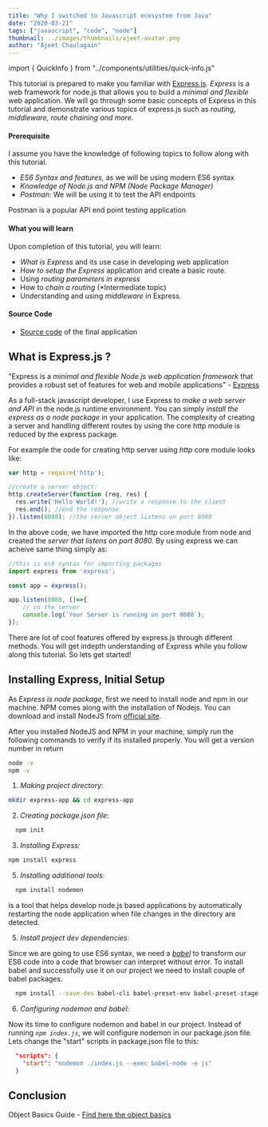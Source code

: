 ```yaml
---
title: "Why I switched to Javascript ecosystem from Java"
date: "2020-03-21"
tags: ["javascript", "code", "node"]
thumbnail: ../images/thumbnails/ajeet-avatar.png
author: "Ajeet Chaulagain"
---
```


import { QuickInfo }  from "../components/utilities/quick-info.js"

This tutorial is prepared to make you familiar with [Express.js](https://expressjs.com/). _Express_ is a web framework for node.js that allows you to build a _minimal and flexible_ web application. We will go through some basic concepts of Express in this tutorial and demonstrate various topics of express.js such as _routing, middleware, route chaining and more._ 


#### Prerequisite

I assume you have the knowledge of following topics to follow along with this tutorial.

- _ES6 Syntax and features,_ as we will be using modern ES6 syntax
- _Knowledge of Node.js and NPM (Node Package Manager)_
- _Postman:_ We will be using it to test the API endpoints

<QuickInfo> 
    Postman is a popular API end point testing application
</QuickInfo>

#### What you will learn

Upon completion of this tutorial, you will learn:

- _What is Express_ and its use case in developing web application
- _How to setup the Express_ application and create a basic route.
- Using _routing parameters in express_
- How to _chain a routing_ (\*Intermediate topic)
- Understanding and using _middleware_ in Express.

#### Source Code

- [Source code](https://www.google.com) of the final application

## What is Express.js ?

"Express is a _minimal and flexible Node.js web application framework_ that provides a robust set of features for web and mobile applications" - [Express](https://expressjs.com/)

As a full-stack javascript developer, I use Express to _make a web server and API_ in the node.js runtime environment. You can simply _install the express as a node package_ in your application. The complexity of creating a server and handling different routes by using the core http module is reduced by the express package.

For example the code for creating http server using *http* core module looks like:

```js
var http = require('http');

//create a server object:
http.createServer(function (req, res) {
  res.write('Hello World!'); //write a response to the client
  res.end(); //end the response
}).listen(8080); //the server object listens on port 8080
```

In the above code, we have imported the http core module from node and created the *server that listens on port 8080.*
By using express we can acheive same thing simply as:

```js
//this is es6 syntax for importing packages
import express from 'express';

const app = express();

app.listen(8080, ()=>{
    // on the server
    console.log(`Your Server is running on port 8080`);
});
```

There are lot of cool features offered by express.js through different methods. You will get indepth understanding of Express while you follow along this tutorial. So lets get started!

## Installing Express, Initial Setup

As _Express is node package_, first we need to install node and npm in our machine. NPM comes along with the installation of Nodejs. You can download and install NodeJS from [official site](https://nodejs.org/en/).

After you installed NodeJS and NPM in your machine, simply run the following commands to verify if its installed properly. You will get a version number in return

```bash
node -v
npm -v
```

1. *Making project directory*:
```bash
mkdir express-app && cd express-app
```

2. *Creating package.json file*: 
```bash
  npm init
```

3. *Installing Express:* 
```bash
npm install express
```

5. *Installing additional tools:* 
```bash
  npm install nodemon
```
<QuickInfo url="https://www.npmjs.com/package/nodemon" name="nodemon">is a tool that helps develop node.js based applications by automatically restarting the node application when file changes in the directory are detected.</QuickInfo>


5. *Install project dev dependencies:*

Since we are going to use ES6 syntax, we need a *[babel](https://babeljs.io/)* to transform our ES6 code into a code that browser can interpret without error. To install babel and successfully use it on our project we need to install couple of babel packages.
```bash
  npm install --save-dev babel-cli babel-preset-env babel-preset-stage-0
```

6. *Configuring nodemon and babel:*

Now its time to configure nodemon and babel in our project. Instead of running *`npm index.js`*, we will configure nodemon in our package.json file. Lets change the "start" scripts in package.json file to this:

```json
  "scripts": {
    "start": "nodemon ./index.js --exec babel-node -e js"
  }

```



## Conclusion

Object Basics Guide - [Find here the object basics](https://developer.mozilla.org/en-US/docs/Learn/JavaScript/Objects/Basics)
